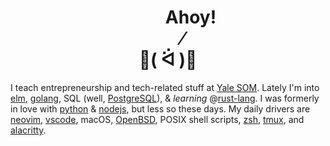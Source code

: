 <h1 align="center">&nbsp;&nbsp;&nbsp;&nbsp;&nbsp;&nbsp;&nbsp;&nbsp;&nbsp;&nbsp;&nbsp;Ahoy!<br>&nbsp;&nbsp;&nbsp;&nbsp;&nbsp;&nbsp;&nbsp;⁄<br>👋( ᐛ )👋</h1>

I teach entrepreneurship and tech-related stuff at [Yale SOM](https://som.yale.edu/). Lately I'm into [elm](https://elm-lang.org/), [golang](https://golang.org/), SQL (well, [PostgreSQL](https://www.postgresql.org/)), & _learning_ @[rust-lang](https://www.rust-lang.org/). I was formerly in love with [python](https://www.python.org/) & [nodejs](https://nodejs.org/en/), but less so these days. My daily drivers are [neovim](https://neovim.io/), [vscode](https://code.visualstudio.com/), macOS, [OpenBSD](https://www.openbsd.org/), POSIX shell scripts, [zsh](https://www.zsh.org/), [tmux](https://github.com/tmux/tmux/wiki), and [alacritty](https://github.com/alacritty/alacritty). 
